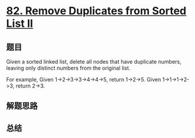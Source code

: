 # [82. Remove Duplicates from Sorted List II](https://leetcode.com/problems/remove-duplicates-from-sorted-list-ii/)

## 题目

        
Given a sorted linked list, delete all nodes that have duplicate numbers, leaving only distinct numbers from the original list.


For example,
Given 1->2->3->3->4->4->5, return 1->2->5.
Given 1->1->1->2->3, return 2->3.

      

## 解题思路


## 总结



